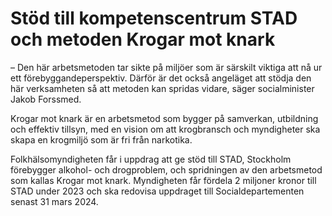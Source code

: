 # Stöd till kompetenscentrum STAD och metoden Krogar mot knark

– Den här arbetsmetoden tar sikte på miljöer som är särskilt viktiga att nå ur ett förebyggandeperspektiv. Därför är det också angeläget att stödja den här verksamheten så att metoden kan spridas vidare, säger socialminister Jakob Forssmed.

Krogar mot knark är en arbetsmetod som bygger på samverkan, utbildning och effektiv tillsyn, med en vision om att krogbransch och myndigheter ska skapa en krogmiljö som är fri från narkotika.

Folkhälsomyndigheten får i uppdrag att ge stöd till STAD, Stockholm förebygger alkohol- och drogproblem, och spridningen av den arbetsmetod som kallas Krogar mot knark. Myndigheten får fördela 2 miljoner kronor till STAD under 2023 och ska redovisa uppdraget till Socialdepartementen senast 31 mars 2024.
